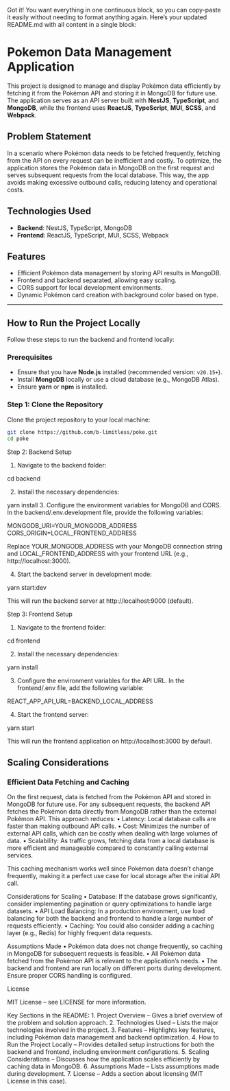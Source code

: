 Got it! You want everything in one continuous block, so you can copy-paste it easily without needing to format anything again. Here’s your updated README.md with all content in a single block:

# Pokemon Data Management Application

This project is designed to manage and display Pokémon data efficiently by fetching it from the Pokémon API and storing it in MongoDB for future use. The application serves as an API server built with **NestJS**, **TypeScript**, and **MongoDB**, while the frontend uses **ReactJS**, **TypeScript**, **MUI**, **SCSS**, and **Webpack**.

## Problem Statement

In a scenario where Pokémon data needs to be fetched frequently, fetching from the API on every request can be inefficient and costly. To optimize, the application stores the Pokémon data in MongoDB on the first request and serves subsequent requests from the local database. This way, the app avoids making excessive outbound calls, reducing latency and operational costs.

## Technologies Used

- **Backend**: NestJS, TypeScript, MongoDB
- **Frontend**: ReactJS, TypeScript, MUI, SCSS, Webpack

## Features

- Efficient Pokémon data management by storing API results in MongoDB.
- Frontend and backend separated, allowing easy scaling.
- CORS support for local development environments.
- Dynamic Pokémon card creation with background color based on type.

---

## How to Run the Project Locally

Follow these steps to run the backend and frontend locally:

### Prerequisites

- Ensure that you have **Node.js** installed (recommended version: `v20.15+`).
- Install **MongoDB** locally or use a cloud database (e.g., MongoDB Atlas).
- Ensure **yarn** or **npm** is installed.

### Step 1: Clone the Repository

Clone the project repository to your local machine:

```bash
git clone https://github.com/b-limitless/poke.git
cd poke
```

Step 2: Backend Setup
1.	Navigate to the backend folder:

cd backend

2.	Install the necessary dependencies:

yarn install
3.	Configure the environment variables for MongoDB and CORS.
In the backend/.env.development file, provide the following variables:

MONGODB_URI=YOUR_MONGODB_ADDRESS
CORS_ORIGIN=LOCAL_FRONTEND_ADDRESS

Replace YOUR_MONGODB_ADDRESS with your MongoDB connection string and LOCAL_FRONTEND_ADDRESS with your frontend URL (e.g., http://localhost:3000).

4.	Start the backend server in development mode:

yarn start:dev

This will run the backend server at http://localhost:9000 (default).

Step 3: Frontend Setup
1.	Navigate to the frontend folder:

cd frontend

2.	Install the necessary dependencies:

yarn install

3.	Configure the environment variables for the API URL.
In the frontend/.env file, add the following variable:

REACT_APP_API_URL=BACKEND_LOCAL_ADDRESS

4. Start the frontend server:

yarn start

This will run the frontend application on http://localhost:3000 by default.

##  Scaling Considerations

### Efficient Data Fetching and Caching

On the first request, data is fetched from the Pokémon API and stored in MongoDB for future use. For any subsequent requests, the backend API fetches the Pokémon data directly from MongoDB rather than the external Pokémon API. This approach reduces:
	•	Latency: Local database calls are faster than making outbound API calls.
	•	Cost: Minimizes the number of external API calls, which can be costly when dealing with large volumes of data.
	•	Scalability: As traffic grows, fetching data from a local database is more efficient and manageable compared to constantly calling external services.

This caching mechanism works well since Pokémon data doesn’t change frequently, making it a perfect use case for local storage after the initial API call.

Considerations for Scaling
	•	Database: If the database grows significantly, consider implementing pagination or query optimizations to handle large datasets.
	•	API Load Balancing: In a production environment, use load balancing for both the backend and frontend to handle a large number of requests efficiently.
	•	Caching: You could also consider adding a caching layer (e.g., Redis) for highly frequent data requests.

Assumptions Made
	•	Pokémon data does not change frequently, so caching in MongoDB for subsequent requests is feasible.
	•	All Pokémon data fetched from the Pokémon API is relevant to the application’s needs.
	•	The backend and frontend are run locally on different ports during development. Ensure proper CORS handling is configured.

License

MIT License – see LICENSE for more information.

Key Sections in the README:
	1.	Project Overview – Gives a brief overview of the problem and solution approach.
	2.	Technologies Used – Lists the major technologies involved in the project.
	3.	Features – Highlights key features, including Pokémon data management and backend optimization.
	4.	How to Run the Project Locally – Provides detailed setup instructions for both the backend and frontend, including environment configurations.
	5.	Scaling Considerations – Discusses how the application scales efficiently by caching data in MongoDB.
	6.	Assumptions Made – Lists assumptions made during development.
	7.	License – Adds a section about licensing (MIT License in this case).
